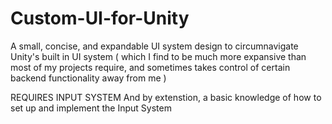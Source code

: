 # Custom-UI-for-Unity
A small, concise, and expandable UI system design to circumnavigate Unity's built in UI system ( which I find to be much more expansive than most of my projects require, and sometimes takes control of certain backend functionality away from me )

REQUIRES INPUT SYSTEM
And by extenstion, a basic knowledge of how to set up and implement the Input System
